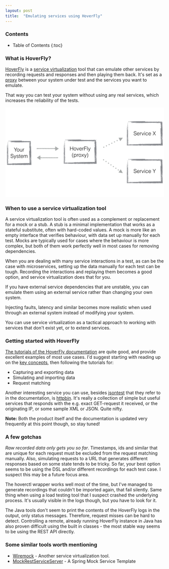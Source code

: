 ```yaml
---
layout: post
title:  "Emulating services using HoverFly"
---
```


### Contents

* Table of Contents
{:toc}

### What is HoverFly?

[HoverFly](https://hoverfly.io/) is a [service virtualization](https://en.wikipedia.org/wiki/Service_virtualization) tool that can emulate other services by recording requests and responses and then playing them back. It's set as a [proxy](https://en.wikipedia.org/wiki/Proxy_server) between your system under test and the services you want to emulate. 

That way you can test your system without using any real services, which increases the reliability of the tests. 

![Capture sequence](/images/hoverfly_simulate.png)

### When to use a service virtualization tool

A service virtualization tool is often used as a complement or replacement for a mock or a stub. A stub is a minimal implementation that works as a stateful substitute, often with hard-coded values. A mock is more like an empty interface that verifies behaviour, with data set up manually for each test. Mocks are typically used for cases where the behaviour is more complex, but both of them work perfectly well in most cases for removing dependencies.

When you are dealing with many service interactions in a test, as can be the case with microservices, setting up the data manually for each test can be tough. Recording the interactions and replaying them becomes a good option, and service virtualization does that for you.

If you have external service dependencies that are unstable, you can emulate them using an external service rather than changing your own system. 

Injecting faults, latency and similar becomes more realistic when used through an external system instead of modifying your system. 

You can use service virtualization as a tactical approach to working with services that don't exist yet, or to extend services.

### Getting started with HoverFly

[The tutorials of the HoverFly documentation](https://docs.hoverfly.io/en/latest/pages/tutorials/tutorials.html) are quite good, and provide excellent examples of most use cases. I'd suggest starting with reading up on the [key concepts](https://docs.hoverfly.io/en/latest/pages/keyconcepts/keyconcepts.html), then following the tutorials for: 

* Capturing and exporting data
* Simulating and importing data
* Request matching 

Another interesting service you can use, besides [jsontest](http://time.jsontest.com/) that they refer to in the documentation, is [httpbin](http://httpbin.org/). It's really a collection of simple but useful services that responds with the e.g. exact GET-request it received, or the originating IP, or some sample XML or JSON. Quite nifty.

**Note:** Both the product itself and the documentation is updated very frequently at this point though, so stay tuned!

### A few gotchas

_Raw recorded data only gets you so far_. Timestamps, ids and similar that are unique for each request must be excluded from the request matching manually. Also, simulating requests to a URL that generates different responses based on some state tends to be tricky. So far, your best option seems to be using the DSL and/or different recordings for each test case. I suspect this may be a future focus area.

The hoverctl wrapper works well most of the time, but I've managed to generate recordings that couldn't be imported again, that fail silently. Same thing when using a load testing tool that I suspect crashed the underlying process. It's usually visible in the logs though, but you have to look for it.

The Java tools don't seem to print the contents of the HoverFly logs in the output, only status messages. Therefore, request misses can be hard to detect. Controlling a remote, already running HoverFly instance in Java has also proven difficult using the built in classes - the most stable way seems to be using the REST API directly.

### Some similar tools worth mentioning

* [Wiremock](http://wiremock.org/) - Another service virtualization tool.
* [MockRestServiceServer](http://docs.spring.io/spring/docs/current/javadoc-api/org/springframework/test/web/client/MockRestServiceServer.html) - A Spring Mock Service Template
